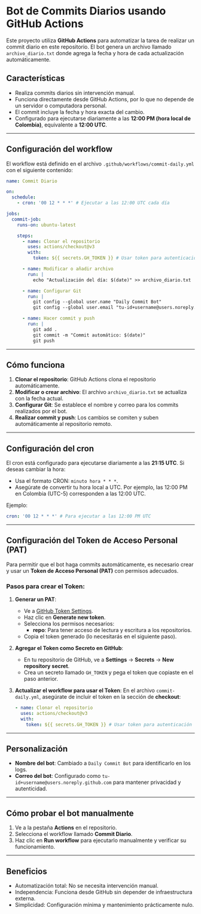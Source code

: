 # Bot de Commits Diarios usando GitHub Actions

Este proyecto utiliza **GitHub Actions** para automatizar la tarea de realizar un commit diario en este repositorio. El bot genera un archivo llamado `archivo_diario.txt` donde agrega la fecha y hora de cada actualización automáticamente.

## Características
- Realiza commits diarios sin intervención manual.
- Funciona directamente desde GitHub Actions, por lo que no depende de un servidor o computadora personal.
- El commit incluye la fecha y hora exacta del cambio.
- Configurado para ejecutarse diariamente a las **12:00 PM (hora local de Colombia)**, equivalente a **12:00 UTC**.

---

## Configuración del workflow
El workflow está definido en el archivo `.github/workflows/commit-daily.yml` con el siguiente contenido:

```yaml
name: Commit Diario

on:
  schedule:
    - cron: '00 12 * * *' # Ejecutar a las 12:00 UTC cada día

jobs:
  commit-job:
    runs-on: ubuntu-latest

    steps:
      - name: Clonar el repositorio
        uses: actions/checkout@v3
        with:
          token: ${{ secrets.GH_TOKEN }} # Usar token para autenticación

      - name: Modificar o añadir archivo
        run: |
          echo "Actualización del día: $(date)" >> archivo_diario.txt

      - name: Configurar Git
        run: |
          git config --global user.name "Daily Commit Bot"
          git config --global user.email "tu-id+username@users.noreply.github.com"

      - name: Hacer commit y push
        run: |
          git add .
          git commit -m "Commit automático: $(date)"
          git push
```

---

## Cómo funciona
1. **Clonar el repositorio**: GitHub Actions clona el repositorio automáticamente.
2. **Modificar o crear archivo**: El archivo `archivo_diario.txt` se actualiza con la fecha actual.
3. **Configurar Git**: Se establece el nombre y correo para los commits realizados por el bot.
4. **Realizar commit y push**: Los cambios se comiten y suben automáticamente al repositorio remoto.

---

## Configuración del cron
El cron está configurado para ejecutarse diariamente a las **21:15 UTC**. Si deseas cambiar la hora:
- Usa el formato CRON: `minuto hora * * *`.
- Asegúrate de convertir tu hora local a UTC. Por ejemplo, las 12:00 PM en Colombia (UTC-5) corresponden a las 12:00 UTC.

Ejemplo:
```yaml
cron: '00 12 * * *' # Para ejecutar a las 12:00 PM UTC
```

---

## Configuración del Token de Acceso Personal (PAT)
Para permitir que el bot haga commits automáticamente, es necesario crear y usar un **Token de Acceso Personal (PAT)** con permisos adecuados.

### Pasos para crear el Token:
1. **Generar un PAT**:
   - Ve a [GitHub Token Settings](https://github.com/settings/tokens).
   - Haz clic en **Generate new token**.
   - Selecciona los permisos necesarios:
     - **repo**: Para tener acceso de lectura y escritura a los repositorios.
   - Copia el token generado (lo necesitarás en el siguiente paso).

2. **Agregar el Token como Secreto en GitHub**:
   - En tu repositorio de GitHub, ve a **Settings** → **Secrets** → **New repository secret**.
   - Crea un secreto llamado `GH_TOKEN` y pega el token que copiaste en el paso anterior.

3. **Actualizar el workflow para usar el Token**:
   En el archivo `commit-daily.yml`, asegúrate de incluir el token en la sección de **checkout**:
   ```yaml
   - name: Clonar el repositorio
     uses: actions/checkout@v3
     with:
       token: ${{ secrets.GH_TOKEN }} # Usar token para autenticación
   ```

---

## Personalización
- **Nombre del bot**: Cambiado a `Daily Commit Bot` para identificarlo en los logs.
- **Correo del bot**: Configurado como `tu-id+username@users.noreply.github.com` para mantener privacidad y autenticidad.

---

## Cómo probar el bot manualmente
1. Ve a la pestaña **Actions** en el repositorio.
2. Selecciona el workflow llamado **Commit Diario**.
3. Haz clic en **Run workflow** para ejecutarlo manualmente y verificar su funcionamiento.

---

## Beneficios
- Automatización total: No se necesita intervención manual.
- Independencia: Funciona desde GitHub sin depender de infraestructura externa.
- Simplicidad: Configuración mínima y mantenimiento prácticamente nulo.
